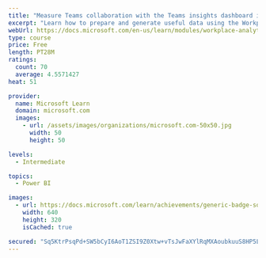 ```yaml
---
title: "Measure Teams collaboration with the Teams insights dashboard in Workplace Analytics"
excerpt: "Learn how to prepare and generate useful data using the Workplace Analytics Power BI Teams insights dashboard.  Analyze Microsoft Teams adoption trends from the populated reports."
webUrl: https://docs.microsoft.com/en-us/learn/modules/workplace-analytics-teams-insights/
type: course
price: Free
length: PT28M
ratings:
  count: 70
  average: 4.5571427
heat: 51

provider:
  name: Microsoft Learn
  domain: microsoft.com
  images:
    - url: /assets/images/organizations/microsoft.com-50x50.jpg
      width: 50
      height: 50

levels:
  - Intermediate

topics:
  - Power BI

images:
  - url: https://docs.microsoft.com/learn/achievements/generic-badge-social.png
    width: 640
    height: 320
    isCached: true

secured: "Sq5KtrPsqPd+SW5bCyI6AoT1ZSI9Z0Xtw+vTsJwFaXYlRqMXAoubkuuS8HP5Lkk9MC914S8Ej6dP9o1XlYsnC/2O0oJaTSAdBca3mfFj3qsRwZKayE5h3ymO5x9brY/kPYWtGEUITkrEy62ATxRyiAmZeqvLkstJHO6tw94vRaPmZxP0/tmUhNroR+mk/tIerddR0BOQnf9Iw4FCrn42iNoP79ZfcjEvtQC377uneIbP+S1oZQYHClRyfHsma2z16eE+DMMZXl0cQLPiRTT/A04fL0VM67qgsKSxe4rZ0+0v7ugy8RuZbE0ETYdKweZi2iRKbwer50HUMuzfRNv9utnkTlXtQ6XCMb/jqbNhHIx6czfFmFy94I4lQ6wiv7cXCvqiDiFUXzSTNP48TBdASvzF+Iy+VJK2ej6cjShHRL4=;/Ocfj8ORohm4rnct3kidpQ=="
---
```


